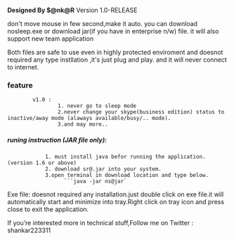 **Designed By $@nk@R**
Version 1.0-RELEASE

don't move mouse in few second,make it auto.
you can download nosleep.exe or download jar(if you have in enterprise n/w) file.
it will also support new team application

Both files are safe to use even in highly protected enviroment and doesnot required any type instllation ,it's just plug and play. and it will never connect to internet.

### feature
			v1.0 :
					1. never go to sleep mode
					2.never change your skype(business edition) status to inactive/away mode (alaways available/busy/.. mode).
					3.and may more..

##### runing instruction (JAR file only):
				1. must install java befor running the application.(version 1.6 or above)
				2. download sr@.jar into your system.
				3.open terminal in download location and type below.
				      ```java -jar ns@jar`
					  

Exe file: doesnot required any installation.just double click on exe file.it will automatically start and minimize into tray.Right click on tray icon and press close to exit the application.

If you’re interested more in technical stuff,Follow me on
Twitter : shankar223311 
